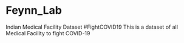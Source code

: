 # Feynn_Lab
Indian Medical Facility Dataset #FightCOVID19 This is a dataset of all Medical Facility to fight COVID-19
